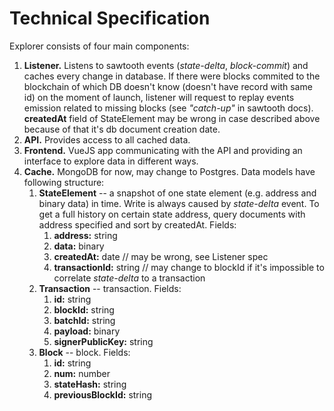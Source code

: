 # Technical Specification

Explorer consists of four main components:

1. **Listener.** Listens to sawtooth events (*state-delta*, *block-commit*) and caches every change in database.
If there were blocks commited to the blockchain of which DB doesn't know (doesn't have record with same id) on the moment of launch, listener will request to replay events emission related to missing blocks (see *"catch-up"* in sawtooth docs). **createdAt** field of StateElement may be wrong in case described above because of that it's db document creation date.
2. **API.** Provides access to all cached data.
3. **Frontend.** VueJS app communicating with the API and providing an interface to explore data in different ways.
4. **Cache.** MongoDB for now, may change to Postgres. Data models have following structure:
    1. **StateElement** -- a snapshot of one state element (e.g. address and binary data) in time. Write is always caused by *state-delta* event. To get a full history on certain state address, query documents with address specified and sort by createdAt. Fields:
        1. **address:** string
        2. **data:** binary
        3. **createdAt:** date // may be wrong, see Listener spec
        4. **transactionId:** string // may change to blockId if it's impossible to correlate *state-delta* to a transaction
    2. **Transaction** -- transaction. Fields:
        1. **id:** string
        2. **blockId:** string
        3. **batchId:** string
        4. **payload:** binary
        5. **signerPublicKey:** string
    3. **Block** -- block. Fields:
        1. **id:** string
        2. **num:** number
        3. **stateHash:** string
        4. **previousBlockId:** string
